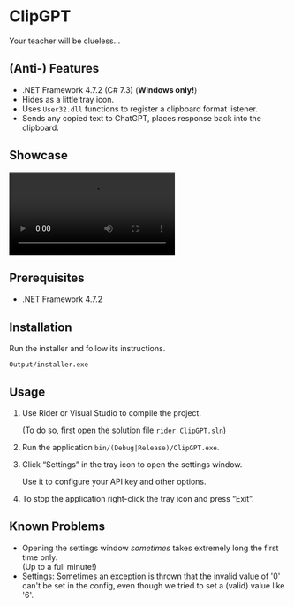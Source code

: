 # ClipGPT

Your teacher will be clueless...

## (Anti-) Features

- .NET Framework 4.7.2 (C# 7.3) (**Windows only!**)
- Hides as a little tray icon.
- Uses `User32.dll` functions to register a clipboard format listener.
- Sends any copied text to ChatGPT, places response back into the clipboard.

## Showcase

![Showcase](./ClipGPTShowcase.mp4)

## Prerequisites

- .NET Framework 4.7.2

## Installation

Run the installer and follow its instructions.

```shell
Output/installer.exe
```

## Usage

1. Use Rider or Visual Studio to compile the project.

   (To do so, first open the solution file `rider ClipGPT.sln`)

2. Run the application `bin/(Debug|Release)/ClipGPT.exe`.

3. Click &ldquo;Settings&rdquo; in the tray icon to open the settings window.

   Use it to configure your API key and other options.

4. To stop the application right-click the tray icon and press &ldquo;Exit&rdquo;.

## Known Problems

- Opening the settings window _sometimes_ takes extremely long the first time only.\
  (Up to a full minute!)
- Settings: Sometimes an exception is thrown that the invalid value of '0' can't be
  set in the config, even though we tried to set a (valid) value like '6'.
